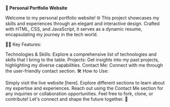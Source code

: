 **🚀 Personal Portfolio Website**

Welcome to my personal portfolio website! 🌐 This project showcases my skills and experiences through an elegant and interactive design. Crafted with HTML, CSS, and JavaScript, it serves as a dynamic resume, encapsulating my journey in the tech world.

👨‍💻 Key Features:

Technologies & Skills: Explore a comprehensive list of technologies and skills that I bring to the table.
Projects: Get insights into my past projects, highlighting my diverse capabilities.
Contact Me: Connect with me through the user-friendly contact section.
🛠️ How to Use:

Simply visit the live website [here].
Explore different sections to learn about my expertise and experiences.
Reach out using the Contact Me section for any inquiries or collaboration opportunities.
Feel free to fork, clone, or contribute! Let's connect and shape the future together. 🚀
